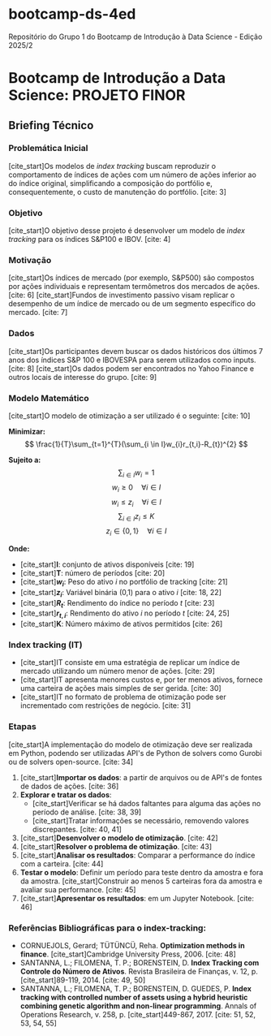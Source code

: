# bootcamp-ds-4ed
Repositório do Grupo 1 do Bootcamp de Introdução à Data Science - Edição 2025/2

# Bootcamp de Introdução a Data Science: PROJETO FINOR

## Briefing Técnico

### Problemática Inicial

[cite_start]Os modelos de *index tracking* buscam reproduzir o comportamento de índices de ações com um número de ações inferior ao do índice original, simplificando a composição do portfólio e, consequentemente, o custo de manutenção do portfólio. [cite: 3]

### Objetivo

[cite_start]O objetivo desse projeto é desenvolver um modelo de *index tracking* para os índices S&P100 e IBOV. [cite: 4]

### Motivação

[cite_start]Os índices de mercado (por exemplo, S&P500) são compostos por ações individuais e representam termômetros dos mercados de ações. [cite: 6] [cite_start]Fundos de investimento passivo visam replicar o desempenho de um índice de mercado ou de um segmento específico do mercado. [cite: 7]

### Dados

[cite_start]Os participantes devem buscar os dados históricos dos últimos 7 anos dos índices S&P 100 e IBOVESPA para serem utilizados como inputs. [cite: 8] [cite_start]Os dados podem ser encontrados no Yahoo Finance e outros locais de interesse do grupo. [cite: 9]

### Modelo Matemático

[cite_start]O modelo de otimização a ser utilizado é o seguinte: [cite: 10]

**Minimizar:**
$$ \frac{1}{T}\sum_{t=1}^{T}(\sum_{i \in I}w_{i}r_{t,i}-R_{t})^{2} $$

**Sujeito a:**
$$ \sum_{i \in I}w_{i}=1 $$
$$ w_{i} \ge 0 \quad \forall i \in I $$
$$ w_{i} \le z_{i} \quad \forall i \in I $$
$$ \sum_{i \in I}z_{i} \le K $$
$$ z_{i} \in \{0,1\} \quad \forall i \in I $$

**Onde:**
* [cite_start]**I**: conjunto de ativos disponíveis [cite: 19]
* [cite_start]**T**: número de períodos [cite: 20]
* [cite_start]**$w_{i}$**: Peso do ativo *i* no portfólio de tracking [cite: 21]
* [cite_start]**$z_{i}$**: Variável binária (0,1) para o ativo *i* [cite: 18, 22]
* [cite_start]**$R_{t}$**: Rendimento do índice no período *t* [cite: 23]
* [cite_start]**$r_{t,i}$**: Rendimento do ativo *i* no período *t* [cite: 24, 25]
* [cite_start]**K**: Número máximo de ativos permitidos [cite: 26]

### Index tracking (IT)

* [cite_start]IT consiste em uma estratégia de replicar um índice de mercado utilizando um número menor de ações. [cite: 29]
* [cite_start]IT apresenta menores custos e, por ter menos ativos, fornece uma carteira de ações mais simples de ser gerida. [cite: 30]
* [cite_start]IT no formato de problema de otimização pode ser incrementado com restrições de negócio. [cite: 31]

### Etapas

[cite_start]A implementação do modelo de otimização deve ser realizada em Python, podendo ser utilizadas API's de Python de solvers como Gurobi ou de solvers open-source. [cite: 34]

1.  [cite_start]**Importar os dados**: a partir de arquivos ou de API's de fontes de dados de ações. [cite: 36]
2.  **Explorar e tratar os dados**:
    * [cite_start]Verificar se há dados faltantes para alguma das ações no período de análise. [cite: 38, 39]
    * [cite_start]Tratar informações se necessário, removendo valores discrepantes. [cite: 40, 41]
3.  [cite_start]**Desenvolver o modelo de otimização**. [cite: 42]
4.  [cite_start]**Resolver o problema de otimização**. [cite: 43]
5.  [cite_start]**Analisar os resultados**: Comparar a performance do índice com a carteira. [cite: 44]
6.  **Testar o modelo**: Definir um período para teste dentro da amostra e fora da amostra. [cite_start]Construir ao menos 5 carteiras fora da amostra e avaliar sua performance. [cite: 45]
7.  [cite_start]**Apresentar os resultados**: em um Jupyter Notebook. [cite: 46]

### Referências Bibliográficas para o index-tracking:

* CORNUEJOLS, Gerard; TÜTÜNCÜ, Reha. **Optimization methods in finance**. [cite_start]Cambridge University Press, 2006. [cite: 48]
* SANTANNA, L.; FILOMENA, T. P.; BORENSTEIN, D. **Index Tracking com Controle do Número de Ativos**. Revista Brasileira de Finanças, v. 12, p. [cite_start]89-119, 2014. [cite: 49, 50]
* SANTANNA, L.; FILOMENA, T. P.; BORENSTEIN, D. GUEDES, P. **Index tracking with controlled number of assets using a hybrid heuristic combining genetic algorithm and non-linear programming**. Annals of Operations Research, v. 258, p. [cite_start]449-867, 2017. [cite: 51, 52, 53, 54, 55]
